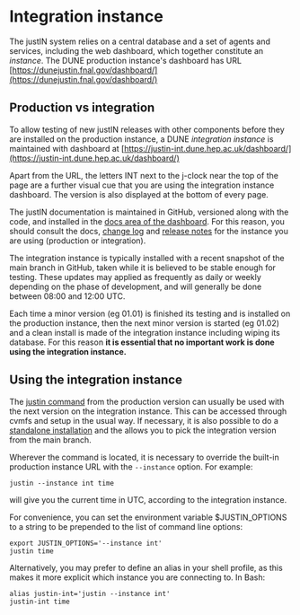 # Integration instance

The justIN system relies on a central database and a set of agents and
services, including the web dashboard, which together constitute an 
*instance*. The DUNE production instance's dashboard has URL
[https://dunejustin.fnal.gov/dashboard/](https://dunejustin.fnal.gov/dashboard/)

## Production vs integration

To allow testing of new justIN releases with other components before they are
installed on the production instance, a DUNE *integration instance* is 
maintained with dashboard at 
[https://justin-int.dune.hep.ac.uk/dashboard/](https://justin-int.dune.hep.ac.uk/dashboard/)

Apart from the URL, the letters INT next to the j-clock near the top of the
page are a further visual cue that you are using the integration instance 
dashboard. The version is also displayed at the bottom of every page.

The justIN documentation is maintained in GitHub, versioned along with the 
code, and installed in the [docs area of the dashboard](./). For this reason,
you should consult the docs, [change log](CHANGELOG.md) and 
[release notes](RELEASES.md) for the instance
you are using (production or integration).

The integration instance is typically installed with a recent snapshot of the 
main branch in 
GitHub, taken while it is believed to be stable enough for testing. These 
updates may applied as frequently as daily or weekly depending on the phase of
development, and will generally be done between 08:00 and 12:00 UTC.

Each time a minor version (eg 01.01) is finished its testing and is installed
on the production instance, then the next minor version is started (eg 01.02)
and a clean install is made of the integration instance including wiping its
database. For this reason **it is essential that no important work is done 
using the integration instance.**

## Using the integration instance

The [justin command](justin_command.md) from the production version can
usually be used with the next version on the integration instance. This can
be accessed through cvmfs and setup in the usual way. If necessary, it is
also possible to do a [standalone installation](justin_command.standalone.md)
and the allows you to pick the integration version from the main branch.

Wherever the command is located, it is necessary to override the built-in
production instance URL with the `--instance` option. For example:

    justin --instance int time

will give you the current time in UTC, according to the integration
instance.

For convenience, you can set the environment variable $JUSTIN_OPTIONS to
a string to be prepended to the list of command line options:

    export JUSTIN_OPTIONS='--instance int'
    justin time

Alternatively, you may prefer to define an alias in your shell profile,
as this makes it more explicit which instance you are connecting to. 
In Bash:

    alias justin-int='justin --instance int'
    justin-int time

